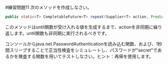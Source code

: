 #練習問題11
 次のメソッドを作成しなさい。

```java
public static<T> CompletableFuture<T> repeat(Supplier<T> action, Predicate<T> until)
```


このメソッドはuntil関数が受け入れる値を生成するまで、actionを非同期に繰り返します。until関数も非同期に実行されるべきです。

コンソールからjava.net.PasswordAuthenticationを読み込む関数、および、1秒間スリープすることで正当性検査をシミュレートし、パスワードが"secret"であるかを検査する関数を用いてテストしなさい。ヒント：再帰を使用します。